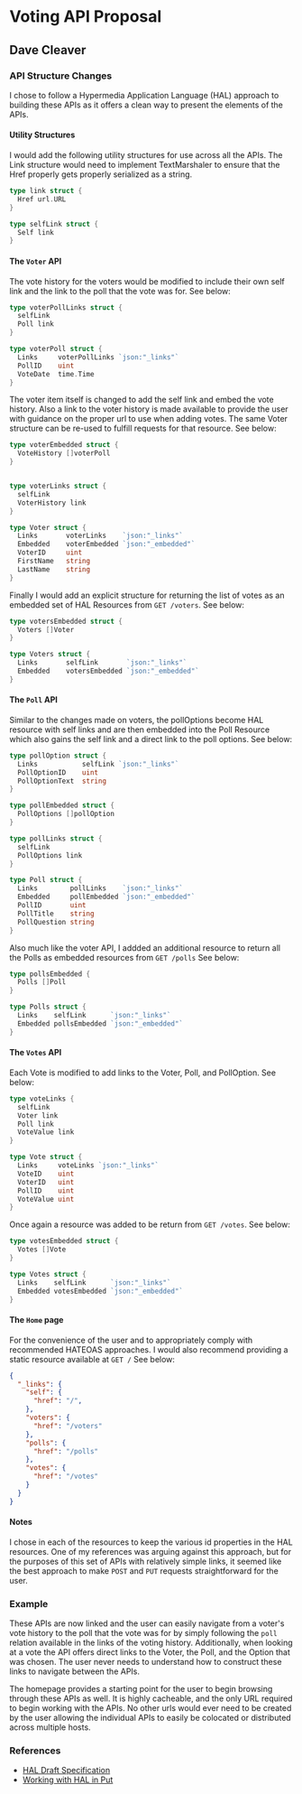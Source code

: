 # Voting API Proposal
## Dave Cleaver

### API Structure Changes

I chose to follow a Hypermedia Application Language (HAL) approach to building these APIs as it offers a clean way to present the elements of the APIs.

#### Utility Structures

I would add the following utility structures for use across all the APIs. The Link structure would need to implement TextMarshaler to ensure that the Href properly gets properly serialized as a string. 

```go
type link struct {
  Href url.URL
}

type selfLink struct {
  Self link
}
```

#### The `Voter` API

The vote history for the voters would be modified to include their own self link and the link to the poll that the vote was for. See below:

```go
type voterPollLinks struct {
  selfLink
  Poll link
}

type voterPoll struct {
  Links     voterPollLinks `json:"_links"`
  PollID    uint
  VoteDate  time.Time
}
```

The voter item itself is changed to add the self link and embed the vote history. Also a link to the voter history is made available to provide the user with guidance on the proper url to use when adding votes. The same Voter structure can be re-used to fulfill requests for that resource. See below:

```go
type voterEmbedded struct {
  VoteHistory []voterPoll
}


type voterLinks struct {
  selfLink
  VoterHistory link
}

type Voter struct {
  Links       voterLinks    `json:"_links"`
  Embedded    voterEmbedded `json:"_embedded"`
  VoterID     uint
  FirstName   string
  LastName    string
}
```

Finally I would add an explicit structure for returning the list of votes as an embedded set of HAL Resources from `GET /voters`. See below:

```go
type votersEmbedded struct {
  Voters []Voter
}

type Voters struct {
  Links       selfLink       `json:"_links"`
  Embedded    votersEmbedded `json:"_embedded"`
}
```

#### The `Poll` API

Similar to the changes made on voters, the pollOptions become HAL resource with self links and are then embedded into the Poll Resource which also gains the self link and a direct link to the poll options. See below:

```go
type pollOption struct {
  Links           selfLink `json:"_links"`
  PollOptionID    uint
  PollOptionText  string
}

type pollEmbedded struct {
  PollOptions []pollOption
}

type pollLinks struct {
  selfLink
  PollOptions link
}

type Poll struct {
  Links        pollLinks    `json:"_links"`
  Embedded     pollEmbedded `json:"_embedded"`
  PollID       uint
  PollTitle    string
  PollQuestion string
}
```

Also much like the voter API, I addded an additional resource to return all the Polls as embedded resources from `GET /polls` See below:

```go
type pollsEmbedded {
  Polls []Poll
}

type Polls struct {
  Links    selfLink      `json:"_links"`
  Embedded pollsEmbedded `json:"_embedded"`
}
```

#### The `Votes` API

Each Vote is modified to add links to the Voter, Poll, and PollOption. See below:

```go
type voteLinks {
  selfLink
  Voter link
  Poll link
  VoteValue link
}

type Vote struct {
  Links     voteLinks `json:"_links"`
  VoteID    uint
  VoterID   uint
  PollID    uint
  VoteValue uint
}
```

Once again a resource was added to be return from `GET /votes`. See below:

```go
type votesEmbedded struct {
  Votes []Vote
}

type Votes struct {
  Links    selfLink      `json:"_links"`
  Embedded votesEmbedded `json:"_embedded"`
}
```

#### The `Home` page

For the convenience of the user and to appropriately comply with recommended HATEOAS approaches. I would also recommend providing a static resource available at `GET /` See below:

```json
{
  "_links": {
    "self": {
      "href": "/",
    },
    "voters": {
      "href": "/voters"
    },
    "polls": {
      "href": "/polls"
    },
    "votes": {
      "href": "/votes"
    }
  }
}
```

#### Notes

I chose in each of the resources to keep the various id properties in the HAL resources. One of my references was arguing against this approach, but for the purposes of this set of APIs with relatively simple links, it seemed like the best approach to make `POST` and `PUT` requests straightforward for the user.

### Example

These APIs are now linked and the user can easily navigate from a voter's vote history to the poll that the vote was for by simply following the `poll` relation available in the links of the voting history. Additionally, when looking at a vote the API offers direct links to the Voter, the Poll, and the Option that was chosen. The user never needs to understand how to construct these links to navigate between the APIs. 

The homepage provides a starting point for the user to begin browsing through these APIs as well. It is highly cacheable, and the only URL required to begin working with the APIs. No other urls would ever need to be created by the user allowing the individual APIs to easily be colocated or distributed across multiple hosts.

### References

* [HAL Draft Specification](https://datatracker.ietf.org/doc/html/draft-kelly-json-hal-11)
* [Working with HAL in Put](https://evertpot.com/working-with-hal-in-put/)
